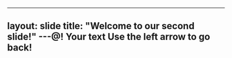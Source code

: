 ---
layout: slide
title: "Welcome to our second slide!"
---@!
Your text
Use the left arrow to go back!
-------------------------------------------------
